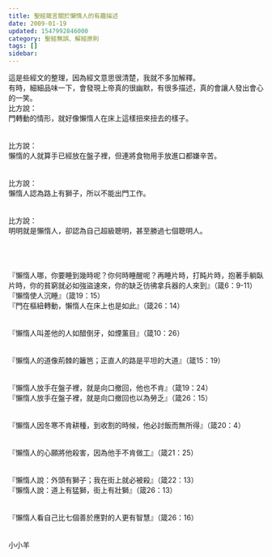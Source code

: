 ```yaml
---
title: 聖經箴言關於懶惰人的有趣描述
date: 2009-01-19
updated: 1547992846000
category: 聖經無誤、解經原則
tags: []
sidebar: 
---
```


<p>這是些經文的整理，因為經文意思很清楚，我就不多加解釋。<br/>有時，細細品味一下，會發現上帝真的很幽默，有很多描述，真的會讓人發出會心的一笑。<br/><!--more-->比方說：<br/>門轉動的情形，就好像懶惰人在床上這樣扭來扭去的樣子。<br/><br/><br/>比方說：<br/>懶惰的人就算手已經放在盤子裡，但連將食物用手放進口都嫌辛苦。<br/><br/><br/>比方說：<br/>懶惰人認為路上有獅子，所以不能出門工作。<br/><br/><br/>比方說：<br/>明明就是懶惰人，卻認為自己超級聰明，甚至勝過七個聰明人。<br/><br/><br/><br/><br/>『懶惰人哪，你要睡到幾時呢？你何時睡醒呢？再睡片時，打盹片時，抱著手躺臥片時，你的貧窮就必如強盜速來，你的缺乏彷彿拿兵器的人來到』（箴6：9-11）<br/>『懶惰使人沉睡』（箴19：15）<br/>『門在樞紐轉動，懶惰人在床上也是如此』（箴26：14）<br/><br/><br/>『懶惰人叫差他的人如醋倒牙，如煙薰目』（箴10：26）<br/><br/><br/>『懶惰人的道像荊棘的籬笆；正直人的路是平坦的大道』（箴15：19）<br/><br/><br/>『懶惰人放手在盤子裡，就是向口撤回，他也不肯』（箴19：24）<br/>『懶惰人放手在盤子裡，就是向口撤回也以為勞乏』（箴26：15）<br/><br/><br/>『懶惰人因冬寒不肯耕種，到收割的時候，他必討飯而無所得』（箴20：4）<br/><br/><br/>『懶惰人的心願將他殺害，因為他手不肯做工』（箴21：25）<br/><br/><br/>『懶惰人說：外頭有獅子；我在街上就必被殺』（箴22：13）<br/>『懶惰人說：道上有猛獅，街上有壯獅』（箴26：13）<br/><br/><br/>『懶惰人看自己比七個善於應對的人更有智慧』（箴26：16）<br/><br/><br/>小小羊
</p>